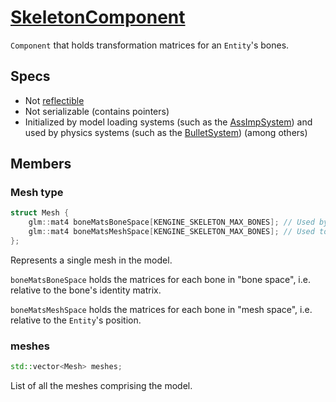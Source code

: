 # [SkeletonComponent](SkeletonComponent.hpp)

`Component` that holds transformation matrices for an `Entity`'s bones.

## Specs

* Not [reflectible](https://github.com/phiste/putils/blob/master/reflection.md)
* Not serializable (contains pointers)
* Initialized by model loading systems (such as the [AssImpSystem](../../systems/assimp/AssImpSystem.md)) and used by physics systems (such as the [BulletSystem](../../systems/bullet/BulletSystem.md)) (among others)

## Members

### Mesh type

```cpp
struct Mesh {
    glm::mat4 boneMatsBoneSpace[KENGINE_SKELETON_MAX_BONES]; // Used by shader
    glm::mat4 boneMatsMeshSpace[KENGINE_SKELETON_MAX_BONES]; // Used to get bone matrix in world space
};
```

Represents a single mesh in the model.

`boneMatsBoneSpace` holds the matrices for each bone in "bone space", i.e. relative to the bone's identity matrix.

`boneMatsMeshSpace` holds the matrices for each bone in "mesh space", i.e. relative to the `Entity`'s position.

### meshes

```cpp
std::vector<Mesh> meshes;
```

List of all the meshes comprising the model.